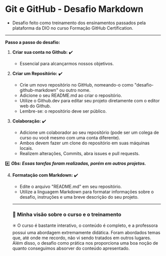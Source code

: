 # Git e GitHub - Desafio Markdown 

- Desafio feito como treinamento dos ensinamentos passados pela plataforma da DIO no curso Formação GitHub Certification. 
---------------
**Passo a passo do desafio:**
1. **Criar sua conta no Github:** ✔️
   - Essencial para alcançarmos nossos objetivos.

2. **Criar um Repositório:** ✔️
   - Crie um novo repositório no GitHub, nomeando-o como "desafio-github-markdown" ou outro nome.
   - Adicione o seu README.md ao criar o repositório.
   - Utilize o Github.dev para editar seu projeto diretamente com o editor web do Github.
   - Lembre-se: o repositório deve ser público.

3. **Colaboração:** ✔️
   - Adicione um colaborador ao seu repositório (pode ser um colega de curso ou você mesmo com uma conta diferente).
   - Ambos devem fazer um clone do repositório em suas máquinas locais.
   - Realizem alterações, Commits, abra issues e pull requests.

 #️⃣ **_Obs: Essas tarefas foram realizadas, porém em outros projetos._**

4. **Formatação com Markdown:** ✔️
   - Edite o arquivo "README.md" em seu repositório.
   - Utilize a linguagem Markdown para formatar informações sobre o desafio, instruções e uma breve descrição do seu projeto.

   -------------------------
    ### 👀 Minha visão sobre o curso e o treinamento 

   ✳️ O curso é bastante interativo, o conteúdo é completo, e a professora possui uma abordagem extremamente didática. Foram abordados temas que, até onde me recordo, não vi sendo tratados em outros lugares. Além disso, o desafio como prática nos proporciona uma boa noção de quanto conseguimos absorver do conteúdo apresentado.